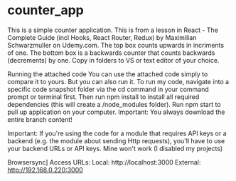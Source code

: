 # counter_app

This is a simple counter application.
This is from a lesson in React - The Complete Guide (incl Hooks, React Router, Redux) by Maximilian Schwarzmuller on Udemy.com.
The top box counts upwards in incriments of one.
The bottom box is a backwards counter that counts backwards (decrements) by one.
Copy in folders to VS or text editor of your choice.

Running the attached code
You can use the attached code simply to compare it to yours. But you can also run it.
To run my code, navigate into a specific code snapshot folder via the cd command in your command prompt or terminal first.
Then run npm install to install all required dependencies (this will create a /node_modules folder).
Run npm start to pull up application on your computer.
Important: You always download the entire branch content!

Important: If you're using the code for a module that requires API keys or a backend (e.g. the module about sending Http requests), you'll have to use your backend URLs or API keys. Mine won't work (I disabled my projects)

Browsersync] Access URLs:
Local: http://localhost:3000
External: http://192.168.0.220:3000
